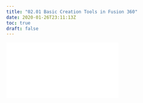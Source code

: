 ```yaml
---
title: "02.01 Basic Creation Tools in Fusion 360"
date: 2020-01-26T23:11:13Z
toc: true
draft: false
---
```


![Link to included file content](../../../../3d-modeling/fusion-360-basic-creation-tools.md)
